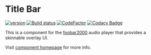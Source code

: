# Title Bar
[![version][version_badge]][changelog] [![Build status][appveyor_badge]](https://ci.appveyor.com/project/TheQwertiest/dotnet-title-bar/branch/master) [![CodeFactor][codefactor_badge]](https://www.codefactor.io/repository/github/theqwertiest/dotnet_title_bar/overview/master) [![Codacy Badge][codacy_badge]](https://www.codacy.com/gh/TheQwertiest/dotnet_title_bar/dashboard?utm_source=github.com&amp;utm_medium=referral&amp;utm_content=TheQwertiest/dotnet_title_bar&amp;utm_campaign=Badge_Grade) 

This is a component for the [foobar2000](https://www.foobar2000.org) audio player that provides a skinnable overlay UI.

Visit [component homepage](https://theqwertiest.github.io/dotnet_title_bar/) for more info.

[changelog]: CHANGELOG.md
[version_badge]: https://img.shields.io/github/release/theqwertiest/dotnet_title_bar.svg
[appveyor_badge]: https://ci.appveyor.com/api/projects/status/7e55506jhcybsif3/branch/master?svg=true
[codacy_badge]: https://app.codacy.com/project/badge/Grade/e66d47f010b34b1684969499bb9508d7
[codefactor_badge]: https://www.codefactor.io/repository/github/theqwertiest/dotnet_title_bar/badge/master


